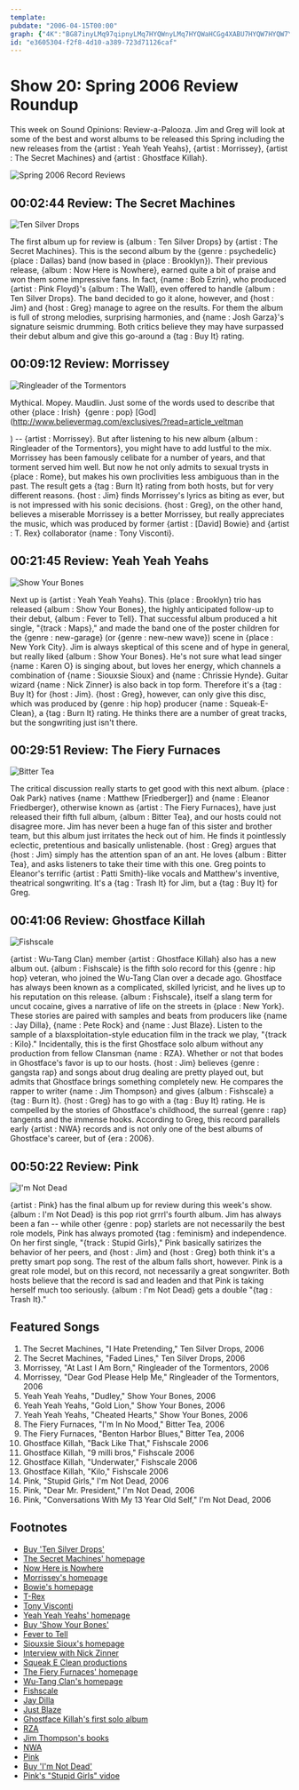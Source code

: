 ```yaml
---
template: 
pubdate: "2006-04-15T00:00"
graph: {"4K":"BG87inyLMq97qipnyLMq7HYQWnyLMq7HYQWaHCGg4XABU7HYQW7HYQW7Y5sT7HYQWBI0Gy5Tv7IBG87i97qipX6cfd97qipBHm1G","FC":"FVv8JfNZyq9MGtlFVv8JFVv8JKSONIKSONItLwvnKSONIgMit6BHm1GgMit6X6cfdgMit6sqmMBtLwvn","109":"9w2aHBLcL39w2aHwRGXv9w2aHCd3L99TSek9w2aH9w2aHjM00s7Y5sT9w2aH9w2aHcJMgucJMgurAR6JPITnrzRKZnwRGXvyFNdMBJIzBwRGXv97qipX6cfdBHm1GgMit63TmBdrAR6J","1DR":"BHHZjdBwZYBFfnMmBJQhBFfnMBHHZjBHHZjmBJQhTDWinmBJQhBHHZjLXbmtBQsAMLXbmt97qipLXbmt97qipBHm1GBQsAMX6cfd","1WI":"DjOVTNCAqHNCAqHRF630NCAqHP1GC53TmBdNCAqHNCAqHyafgiBMefyNCAqH97qipyafgiX6cfdyafgigMit6yafgiRF630yafgiKu7FPyafgiEXzW6yafgiBJkDmyafgiX6cfdgMit697qipBHm1G","2BY":"JGZp2JbR1AJbR1AWrpV39MGtlJbR1ABQsAMJGZp25WLTKJGZp2BQsAMX6cfdBHm1GBQsAM"}
id: "e3605304-f2f8-4d10-a389-723d71126caf"
---
```






# Show 20: Spring 2006 Review Roundup

This week on Sound Opinions: Review-a-Palooza. Jim and Greg will look at some of the best and worst albums to be released this Spring including the new releases from the {artist : Yeah Yeah Yeahs}, {artist : Morrissey}, {artist : The Secret Machines} and {artist : Ghostface Killah}.

![Spring 2006 Record Reviews](https://static.soundopinions.org/images/2010/vinyl%20records.jpg)



## 00:02:44 Review: The Secret Machines

![Ten Silver Drops](https://static.soundopinions.org/assets/20/4K0.jpg)

The first album up for review is {album : Ten Silver Drops} by {artist : The Secret Machines}. This is the second album by the {genre : psychedelic}  {place : Dallas} band (now based in {place : Brooklyn}). Their previous release, {album : Now Here is Nowhere}, earned quite a bit of praise and won them some impressive fans. In fact, {name : Bob Ezrin}, who produced {artist : Pink Floyd}'s {album : The Wall}, even offered to handle {album : Ten Silver Drops}. The band decided to go it alone, however, and {host : Jim} and {host : Greg} manage to agree on the results. For them the album is full of strong melodies, surprising harmonies, and {name : Josh Garza}'s signature seismic drumming. Both critics believe they may have surpassed their debut album and give this go-around a {tag : Buy It} rating.



## 00:09:12 Review: Morrissey

![Ringleader of the Tormentors](https://static.soundopinions.org/assets/20/FC0.jpg)

Mythical. Mopey. Maudlin. Just some of the words used to describe that other {place : Irish}  {genre : pop} [God](http://www.believermag.com/exclusives/?read=article_veltman

) -- {artist : Morrissey}. But after listening to his new album {album : Ringleader of the Tormentors}, you might have to add lustful to the mix. Morrissey has been famously celibate for a number of years, and that torment served him well. But now he not only admits to sexual trysts in {place : Rome}, but makes his own proclivities less ambiguous than in the past. The result gets a {tag : Burn It} rating from both hosts, but for very different reasons. {host : Jim} finds Morrissey's lyrics as biting as ever, but is not impressed with his sonic decisions. {host : Greg}, on the other hand, believes a miserable Morrissey is a better Morrissey, but really appreciates the music, which was produced by former {artist : [David] Bowie} and {artist : T. Rex} collaborator {name : Tony Visconti}.



## 00:21:45 Review: Yeah Yeah Yeahs

![Show Your Bones](https://static.soundopinions.org/assets/20/1090.jpg)

Next up is {artist : Yeah Yeah Yeahs}. This {place : Brooklyn} trio has released {album : Show Your Bones}, the highly anticipated follow-up to their debut, {album : Fever to Tell}. That successful album produced a hit single, "{track : Maps}," and made the band one of the poster children for the {genre : new-garage} (or {genre : new-new wave}) scene in {place : New York City}. Jim is always skeptical of this scene and of hype in general, but really liked {album : Show Your Bones}. He's not sure what lead singer {name : Karen O} is singing about, but loves her energy, which channels a combination of {name : Siouxsie Sioux} and {name : Chrissie Hynde}. Guitar wizard {name : Nick Zinner} is also back in top form. Therefore it's a {tag : Buy It} for {host : Jim}. {host : Greg}, however, can only give this disc, which was produced by {genre : hip hop} producer {name : Squeak-E-Clean}, a {tag : Burn It} rating. He thinks there are a number of great tracks, but the songwriting just isn't there.



## 00:29:51 Review: The Fiery Furnaces

![Bitter Tea](https://static.soundopinions.org/assets/20/1DR0.jpg)

The critical discussion really starts to get good with this next album. {place : Oak Park} natives {name : Matthew [Friedberger]} and {name : Eleanor Friedberger}, otherwise known as {artist : The Fiery Furnaces}, have just released their fifth full album, {album : Bitter Tea}, and our hosts could not disagree more. Jim has never been a huge fan of this sister and brother team, but this album just irritates the heck out of him. He finds it pointlessly eclectic, pretentious and basically unlistenable. {host : Greg} argues that {host : Jim} simply has the attention span of an ant. He loves {album : Bitter Tea}, and asks listeners to take their time with this one. Greg points to Eleanor's terrific {artist : Patti Smith}-like vocals and Matthew's inventive, theatrical songwriting. It's a {tag : Trash It} for Jim, but a {tag : Buy It} for Greg.



## 00:41:06 Review: Ghostface Killah

![Fishscale](https://static.soundopinions.org/assets/20/1WI0.jpg)

{artist : Wu-Tang Clan} member {artist : Ghostface Killah} also has a new album out. {album : Fishscale} is the fifth solo record for this {genre : hip hop} veteran, who joined the Wu-Tang Clan over a decade ago. Ghostface has always been known as a complicated, skilled lyricist, and he lives up to his reputation on this release. {album : Fishscale}, itself a slang term for uncut cocaine, gives a narrative of life on the streets in {place : New York}. These stories are paired with samples and beats from producers like {name : Jay Dilla}, {name : Pete Rock} and {name : Just Blaze}. Listen to the sample of a blaxsploitation-style education film in the track we play, "{track : Kilo}." Incidentally, this is the first Ghostface solo album without any production from fellow Clansman {name : RZA}. Whether or not that bodes in Ghostface's favor is up to our hosts. {host : Jim} believes {genre : gangsta rap} and songs about drug dealing are pretty played out, but admits that Ghostface brings something completely new. He compares the rapper to writer {name : Jim Thompson} and gives {album : Fishscale} a {tag : Burn It}. {host : Greg} has to go with a {tag : Buy It} rating. He is compelled by the stories of Ghostface's childhood, the surreal {genre : rap} tangents and the immense hooks. According to Greg, this record parallels early {artist : NWA} records and is not only one of the best albums of Ghostface's career, but of {era : 2006}.



## 00:50:22 Review: Pink

![I'm Not Dead](https://static.soundopinions.org/assets/20/2BY0.jpg)

{artist : Pink} has the final album up for review during this week's show. {album : I'm Not Dead} is this pop riot grrrl's fourth album. Jim has always been a fan -- while other {genre : pop} starlets are not necessarily the best role models, Pink has always promoted {tag : feminism} and independence. On her first single, "{track : Stupid Girls}," Pink basically satirizes the behavior of her peers, and {host : Jim} and {host : Greg} both think it's a pretty smart pop song. The rest of the album falls short, however. Pink is a great role model, but on this record, not necessarily a great songwriter. Both hosts believe that the record is sad and leaden and that Pink is taking herself much too seriously. {album : I'm Not Dead} gets a double "{tag : Trash It}."



## Featured Songs

1. The Secret Machines, "I Hate Pretending," Ten Silver Drops, 2006
2. The Secret Machines, "Faded Lines," Ten Silver Drops, 2006
3. Morrissey, "At Last I Am Born," Ringleader of the Tormentors, 2006
4. Morrissey, "Dear God Please Help Me," Ringleader of the Tormentors, 2006
5. Yeah Yeah Yeahs, "Dudley," Show Your Bones, 2006
6. Yeah Yeah Yeahs, "Gold Lion," Show Your Bones, 2006
7. Yeah Yeah Yeahs, "Cheated Hearts," Show Your Bones, 2006
8. The Fiery Furnaces, "I'm In No Mood," Bitter Tea, 2006
9. The Fiery Furnaces, "Benton Harbor Blues," Bitter Tea, 2006
10. Ghostface Killah, "Back Like That," Fishscale 2006
11. Ghostface Killah, "9 milli bros," Fishscale 2006
12. Ghostface Killah, "Underwater," Fishscale 2006
13. Ghostface Killah, "Kilo," Fishscale 2006
14. Pink, "Stupid Girls," I'm Not Dead, 2006
15. Pink, "Dear Mr. President," I'm Not Dead, 2006
16. Pink, "Conversations With My 13 Year Old Self," I'm Not Dead, 2006



## Footnotes

- [Buy 'Ten Silver Drops'](http://www.amazon.com/exec/obidos/tg/detail/-/B000ELL0R2?v=glance)
- [The Secret Machines' homepage](http://www.thesecretmachines.com/)
- [Now Here is Nowhere](http://www.metacritic.com/music/artists/secretmachines/nowhereisnowhere?q=now%20here%20is%20nowhere)
- [Morrissey's homepage](http://www.morrisseymusic.com/)
- [Bowie's homepage](http://www.davidbowie.com/)
- [T-Rex](http://www.allmusic.com/cg/amg.dll?p=amg&token=ADFEAEE47C19DC4FA87520D69D3D4DC7FA7FFB07D063FD831F29461BDFBA3C54DD5F26B904A595C9AEFB77AB7BAFFF28E85805D2CEE452F5CC0640&sql=11:61r67ue0h0ja)
- [Tony Visconti](http://www.allmusic.com/cg/amg.dll?p=amg&token=ADFEAEE47C19DC4FA87520D69D3D4DC7FA7FFB07D063FD831F29461BDFBA3C54DD5F26B904A595C9AEFB77AB7BAFFF28E85805D2CFE455FFCC0640&sql=11:l9r9kemtjq7m)
- [Yeah Yeah Yeahs' homepage](http://www.yeahyeahyeahs.com/)
- [Buy 'Show Your Bones'](http://www.amazon.com/exec/obidos/tg/detail/-/B000EHQ7L0?v=glance)
- [Fever to Tell](http://www.metacritic.com/music/artists/yeahyeahyeahs/fevertotell?q=yeah%20yeah%20yeahs)
- [Siouxsie Sioux's homepage](http://www.vamp.org/Siouxsie/)
- [Interview with Nick Zinner](http://www.freewilliamsburg.com/october_2003/yeah.html)
- [Squeak E Clean productions](http://www.squeakeclean.com/)
- [The Fiery Furnaces' homepage](http://www.thefieryfurnaces.com/)
- [Wu-Tang Clan's homepage](http://www.wutangcorp.com/)
- [Fishscale](http://www.metacritic.com/music/artists/ghostface/fishscale?q=fishscale)
- [Jay Dilla](http://www.allmusic.com/cg/amg.dll?p=amg&token=ADFEAEE47C19DC4FA87520D69D3D4DC7FA7FFB07D063FD831F29461BDFBA3C54DD5F26B904A595C9AEFB77AB7BAFFF28E85E05D7CAE454FCCC0640&sql=11:9l1m967odepf)
- [Just Blaze](http://en.wikipedia.org/wiki/Just_Blaze)
- [Ghostface Killah's first solo album](http://www.allmusic.com/cg/amg.dll?p=amg&token=ADFEAEE47C19DC4FA87520D69D3D4DC7FA7FFB07D063FD831F29461BDFBA3C54DD5F26B904A595C9AEFB77AB7BAFFF28E85E05D7C9E453FFCC0640&sql=10:iyfjzfj3eh3k)
- [RZA](http://en.wikipedia.org/wiki/RZA)
- [Jim Thompson's books](http://www.randomhouse.com/author/results.pperl?authorid=30970)
- [NWA](http://www.allmusic.com/cg/amg.dll?P=amg&sql=nwa&x=0&y=0&opt1=1&sourceid=mozilla-search)
- [Pink](http://www.pinkspage.com/)
- [Buy 'I'm Not Dead'](http://www.amazon.com/exec/obidos/tg/detail/-/B000EGCITG?v=glance)
- [Pink's "Stupid Girls" vidoe](https://www.youtube.com/watch?v=BR4yQFZK9YM&feature=kp)